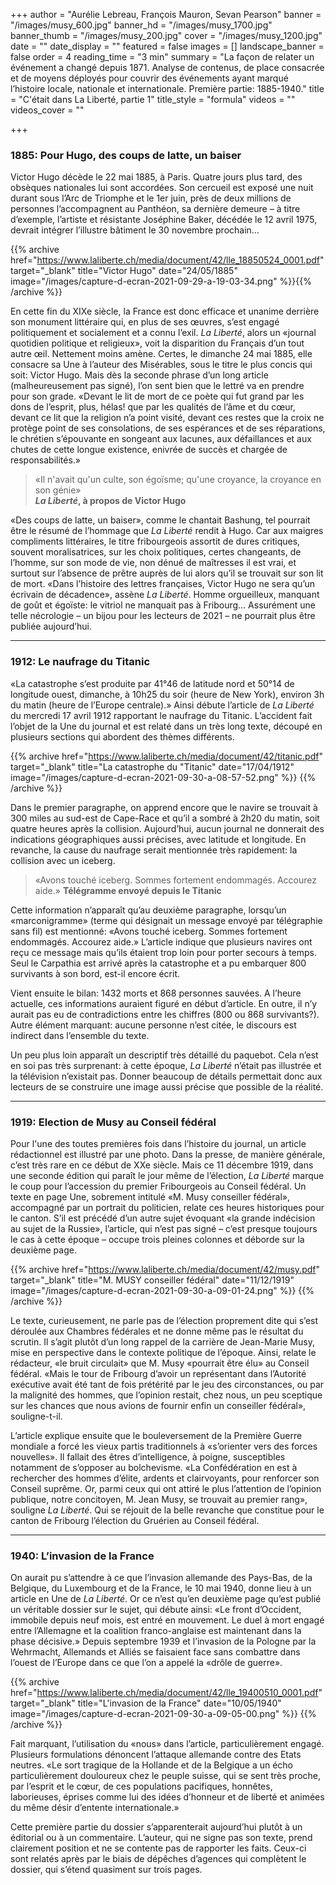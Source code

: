 +++
author = "Aurélie Lebreau, François Mauron, Sevan Pearson"
banner = "/images/musy_600.jpg"
banner_hd = "/images/musy_1700.jpg"
banner_thumb = "/images/musy_200.jpg"
cover = "/images/musy_1200.jpg"
date = ""
date_display = ""
featured = false
images = []
landscape_banner = false
order = 4
reading_time = "3 min"
summary = "La façon de relater un événement a changé depuis 1871. Analyse de contenus, de place consacrée et de moyens déployés pour couvrir des événements ayant marqué l’histoire locale, nationale et internationale. Première partie: 1885-1940."
title = "C'était dans La Liberté, partie 1"
title_style = "formula"
videos = ""
videos_cover = ""

+++
### 1885: Pour Hugo, des coups de latte, un baiser

Victor Hugo décède le 22 mai 1885, à Paris. Quatre jours plus tard, des obsèques nationales lui sont accordées. Son cercueil est exposé une nuit durant sous l’Arc de Triomphe et le 1er juin, près de deux millions de personnes l’accompagnent au Panthéon, sa dernière demeure – à titre d’exemple, l’artiste et résistante Joséphine Baker, décédée le 12 avril 1975, devrait intégrer l’illustre bâtiment le 30 novembre prochain…

{{% archive href="https://www.laliberte.ch/media/document/42/lle_18850524_0001.pdf" target="_blank" title="Victor Hugo" date="24/05/1885" image="/images/capture-d-ecran-2021-09-29-a-19-03-34.png" %}}{{% /archive %}}

En cette fin du XIXe siècle, la France est donc efficace et unanime derrière son monument littéraire qui, en plus de ses œuvres, s’est engagé politiquement et socialement et a connu l’exil. _La Liberté_, alors un «journal quotidien politique et religieux», voit la disparition du Français d’un tout autre œil. Nettement moins amène. Certes, le dimanche 24 mai 1885, elle consacre sa Une à l’auteur des Misérables, sous le titre le plus concis qui soit: Victor Hugo. Mais dès la seconde phrase d’un long article (malheureusement pas signé), l’on sent bien que le lettré va en prendre pour son grade. «Devant le lit de mort de ce poète qui fut grand par les dons de l’esprit, plus, hélas! que par les qualités de l’âme et du cœur, devant ce lit que la religion n’a point visité, devant ces restes que la croix ne protège point de ses consolations, de ses espérances et de ses réparations, le chrétien s’épouvante en songeant aux lacunes, aux défaillances et aux chutes de cette longue existence, enivrée de succès et chargée de responsabilités.»

> «Il n'avait qu'un culte, son égoïsme; qu'une croyance, la croyance en son génie»  
> **_La Liberté_, à propos de Victor Hugo**

«Des coups de latte, un baiser», comme le chantait Bashung, tel pourrait être le résumé de l’hommage que _La Liberté_ rendit à Hugo. Car aux maigres compliments littéraires, le titre fribourgeois assortit de dures critiques, souvent moralisatrices, sur les choix politiques, certes changeants, de l’homme, sur son mode de vie, non dénué de maîtresses il est vrai, et surtout sur l’absence de prêtre auprès de lui alors qu’il se trouvait sur son lit de mort. «Dans l’histoire des lettres françaises, Victor Hugo ne sera qu’un écrivain de décadence», assène _La Liberté_. Homme orgueilleux, manquant de goût et égoïste: le vitriol ne manquait pas à Fribourg… Assurément une telle nécrologie – un bijou pour les lecteurs de 2021 – ne pourrait plus être publiée aujourd’hui.

***

### 1912: Le naufrage du Titanic

«La catastrophe s’est produite par 41°46 de latitude nord et 50°14 de longitude ouest, dimanche, à 10h25 du soir (heure de New York), environ 3h du matin (heure de l’Europe centrale).» Ainsi débute l’article de _La Liberté_ du mercredi 17 avril 1912 rapportant le naufrage du Titanic. L’accident fait l’objet de la Une du journal et est relaté dans un très long texte, découpé en plusieurs sections qui abordent des thèmes différents.

{{% archive href="https://www.laliberte.ch/media/document/42/titanic.pdf" target="_blank" title="La catastrophe du "Titanic" date="17/04/1912" image="/images/capture-d-ecran-2021-09-30-a-08-57-52.png" %}} {{% /archive %}}

Dans le premier paragraphe, on apprend encore que le navire se trouvait à 300 miles au sud-est de Cape-Race et qu’il a sombré à 2h20 du matin, soit quatre heures après la collision. Aujourd’hui, aucun journal ne donnerait des indications géographiques aussi précises, avec latitude et longitude. En revanche, la cause du naufrage serait mentionnée très rapidement: la collision avec un iceberg.

> «Avons touché iceberg. Sommes fortement endommagés. Accourez aide.» **Télégramme envoyé depuis le Titanic**

Cette information n’apparaît qu’au deuxième paragraphe, lorsqu’un «marconigramme» (terme qui désignait un message envoyé par télégraphie sans fil) est mentionné: «Avons touché iceberg. Sommes fortement endommagés. Accourez aide.» L’article indique que plusieurs navires ont reçu ce message mais qu’ils étaient trop loin pour porter secours à temps. Seul le Carpathia est arrivé après la catastrophe et a pu embarquer 800 survivants à son bord, est-il encore écrit.

Vient ensuite le bilan: 1432 morts et 868 personnes sauvées. A l’heure actuelle, ces informations auraient figuré en début d’article. En outre, il n’y aurait pas eu de contradictions entre les chiffres (800 ou 868 survivants?). Autre élément marquant: aucune personne n’est citée, le discours est indirect dans l’ensemble du texte.

Un peu plus loin apparaît un descriptif très détaillé du paquebot. Cela n’est en soi pas très surprenant: à cette époque, _La Liberté_ n’était pas illustrée et la télévision n’existait pas. Donner beaucoup de détails permettait donc aux lecteurs de se construire une image aussi précise que possible de la réalité.

***

### 1919: Election de Musy au Conseil fédéral

Pour l'une des toutes premières fois dans l’histoire du journal, un article rédactionnel est illustré par une photo. Dans la presse, de manière générale, c’est très rare en ce début de XXe siècle. Mais ce 11 décembre 1919, dans une seconde édition qui paraît le jour même de l’élection, _La Liberté_ marque le coup pour l’accession du premier Fribourgeois au Conseil fédéral. Un texte en page Une, sobrement intitulé «M. Musy conseiller fédéral», accompagné par un portrait du politicien, relate ces heures historiques pour le canton. S’il est précédé d’un autre sujet évoquant «la grande indécision au sujet de la Russie», l’article, qui n’est pas signé – c’est presque toujours le cas à cette époque – occupe trois pleines colonnes et déborde sur la deuxième page.

{{% archive href="https://www.laliberte.ch/media/document/42/musy.pdf" target="_blank" title="M. MUSY conseiller fédéral" date="11/12/1919" image="/images/capture-d-ecran-2021-09-30-a-09-01-24.png" %}}  {{% /archive %}}

Le texte, curieusement, ne parle pas de l’élection proprement dite qui s’est déroulée aux Chambres fédérales et ne donne même pas le résultat du scrutin. Il s’agit plutôt d’un long rappel de la carrière de Jean-Marie Musy, mise en perspective dans le contexte politique de l’époque. Ainsi, relate le rédacteur, «le bruit circulait» que M. Musy «pourrait être élu» au Conseil fédéral. «Mais le tour de Fribourg d’avoir un représentant dans l’Autorité exécutive avait été tant de fois prétérité par le jeu des circonstances, ou par la malignité des hommes, que l’opinion restait, chez nous, un peu sceptique sur les chances que nous avions de fournir enfin un conseiller fédéral», souligne-t-il.

L’article explique ensuite que le bouleversement de la Première Guerre mondiale a forcé les vieux partis traditionnels à «s’orienter vers des forces nouvelles». Il fallait des êtres d’intelligence, à poigne, susceptibles notamment de s’opposer au bolchevisme. «La Confédération en est à rechercher des hommes d’élite, ardents et clairvoyants, pour renforcer son Conseil suprême. Or, parmi ceux qui ont attiré le plus l’attention de l’opinion publique, notre concitoyen, M. Jean Musy, se trouvait au premier rang», souligne _La Liberté_. Qui se réjouit de la belle revanche que constitue pour le canton de Fribourg l’élection du Gruérien au Conseil fédéral.

***

### 1940: L’invasion de la France

On aurait pu s’attendre à ce que l’invasion allemande des Pays-Bas, de la Belgique, du Luxembourg et de la France, le 10 mai 1940, donne lieu à un article en Une de _La Liberté_. Or ce n’est qu’en deuxième page qu’est publié un véritable dossier sur le sujet, qui débute ainsi: «Le front d’Occident, immobile depuis neuf mois, est entré en mouvement. Le duel à mort engagé entre l’Allemagne et la coalition franco-anglaise est maintenant dans la phase décisive.» Depuis septembre 1939 et l’invasion de la Pologne par la Wehrmacht, Allemands et Alliés se faisaient face sans combattre dans l’ouest de l’Europe dans ce que l’on a appelé la «drôle de guerre».

{{% archive href="https://www.laliberte.ch/media/document/42/lle_19400510_0001.pdf" target="_blank" title="L'invasion de la France" date="10/05/1940" image="/images/capture-d-ecran-2021-09-30-a-09-05-00.png" %}} {{% /archive %}}

Fait marquant, l’utilisation du «nous» dans l’article, particulièrement engagé. Plusieurs formulations dénoncent l’attaque allemande contre des Etats neutres. «Le sort tragique de la Hollande et de la Belgique a un écho particulièrement douloureux chez le peuple suisse, qui se sent très proche, par l’esprit et le cœur, de ces populations pacifiques, honnêtes, laborieuses, éprises comme lui des idées d’honneur et de liberté et animées du même désir d’entente internationale.»

Cette première partie du dossier s’apparenterait aujourd’hui plutôt à un éditorial ou à un commentaire. L’auteur, qui ne signe pas son texte, prend clairement position et ne se contente pas de rapporter les faits. Ceux-ci sont relatés après par le biais de dépêches d’agences qui complètent le dossier, qui s’étend quasiment sur trois pages.